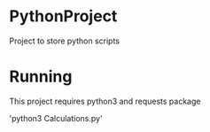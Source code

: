 # PythonProject
Project to store python scripts

# Running
This project requires python3 and requests package

'python3 Calculations.py'
